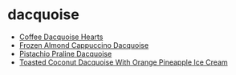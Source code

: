 # dacquoise

 * [Coffee Dacquoise Hearts](../../index/c/coffee-dacquoise-hearts-104656.json)
 * [Frozen Almond Cappuccino Dacquoise](../../index/f/frozen-almond-cappuccino-dacquoise-10143.json)
 * [Pistachio Praline Dacquoise](../../index/p/pistachio-praline-dacquoise-13174.json)
 * [Toasted Coconut Dacquoise With Orange Pineapple Ice Cream](../../index/t/toasted-coconut-dacquoise-with-orange-pineapple-ice-cream-108196.json)
